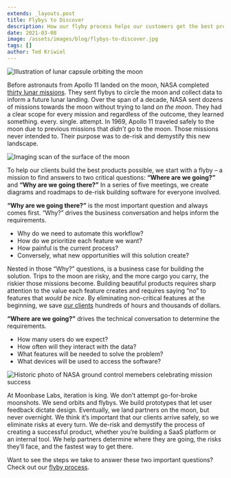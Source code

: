 ```yaml
---
extends: _layouts.post
title: Flybys to Discover
description: How our flyby process helps our customers get the best products possible.
date: 2021-03-08
image: /assets/images/blog/flybys-to-discover.jpg
tags: []
author: Ted Kriwiel
---
```


![Illustration of lunar capsule orbiting the moon](/assets/images/blog/flybys-to-discover-01.jpg)

Before astronauts from Apollo 11 landed on the moon, NASA completed [thirty lunar missions](https://moon.nasa.gov/exploration/moon-missions/). They sent flybys to circle the moon and collect data to inform a future lunar landing. Over the span of a decade, NASA sent dozens of missions towards the moon without trying to land _on the moon_. They had a clear scope for every mission and regardless of the outcome, they learned something. every. single. attempt. In 1969, Apollo 11 traveled safely to the moon due to previous missions that _didn’t_ go to the moon. Those missions never intended to. Their purpose was to de-risk and demystify this new landscape.

![Imaging scan of the surface of the moon](/assets/images/blog/flybys-to-discover-02.jpg)

To help our clients build the best products possible, we start with a flyby – a mission to find answers to two critical questions: **“Where are we going?”** and **“Why are we going there?”** In a series of five meetings, we create diagrams and roadmaps to de-risk building software for everyone involved.

**“Why are we going there?”** is the most important question  and always comes first. “Why?” drives the business conversation and helps inform the requirements.

 * Why do we need to automate this workflow?
 * How do we prioritize each feature we want?
 * How painful is the current process?
 * Conversely, what new opportunities will this solution create?

Nested in those “Why?” questions, is a business case for building the solution. Trips to the moon are risky, and the more cargo you carry, the riskier those missions become. Building beautiful products requires sharp attention to the value each feature creates and requires saying “no” to features that _would be nice_. By eliminating non-critical features at the beginning, we save [our clients](https://moonbaselabs.com/case-studies/) hundreds of hours and thousands of dollars.

**“Where are we going?”** drives the technical conversation to determine the requirements.

 * How many users do we expect?
 * How often will they interact with the data?
 * What features will be needed to solve the problem?
 * What devices will be used to access the software?

![Historic photo of NASA ground control memebers celebrating mission success](/assets/images/blog/flybys-to-discover-03.jpg)

At Moonbase Labs, iteration is king. We don’t attempt go-for-broke moonshots. We send orbits and flybys. We build prototypes that let user feedback dictate design. Eventually, we land partners on the moon, but never overnight. We think it’s important that our clients arrive safely, so we eliminate risks at every turn. We de-risk and demystify the process of creating a successful product, whether you’re building a SaaS platform or an internal tool. We help partners determine where they are going, the risks they’ll face, and the fastest way to get there.

Want to see the steps we take to answer these two important questions? Check out our <a href="https://docs.google.com/document/d/1HfjUDB_TEWbqRQt9jXYevaetZwegF8nHho0zsj2jyeA/edit" onclick="window.fathom.trackGoal('VB6WRXW1', 0);">flyby process</a>.
